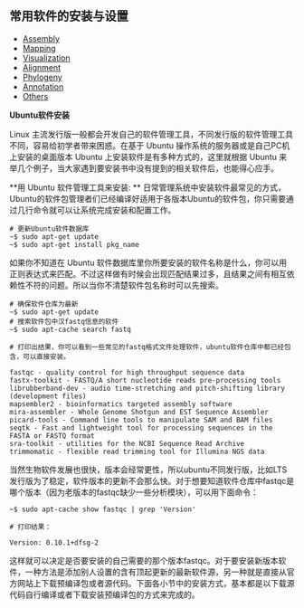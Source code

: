 ## 常用软件的安装与设置

* [Assembly](assembly.md)
* [Mapping](mapping.md)
* [Visualization](visualization.md)
* [Alignment](alignment.md)
* [Phylogeny](phylogeny.md)
* [Annotation](annotation.md)
* [Others](others.md)

**Ubuntu软件安装**

Linux 主流发行版一般都会开发自己的软件管理工具，不同发行版的软件管理工具不同，容易给初学者带来困惑。在基于 Ubuntu 操作系统的服务器或是自己PC机上安装的桌面版本 Ubuntu 上安装软件是有多种方式的，这里就根据 Ubuntu 来举几个例子，当大家遇到要安装书中没有提到的相关软件后，也能得心应手。

**用 Ubuntu 软件管理工具来安装: **
日常管理系统中安装软件最常见的方式，Ubuntu的软件包管理者们已经编译好适用于各版本Ubuntu的软件包，你只需要通过几行命令就可以让系统完成安装和配置工作。
```
# 更新Ubuntu软件数据库
~$ sudo apt-get update
~$ sudo apt-get install pkg_name
```

如果你不知道在 Ubuntu 软件数据库里你所要安装的软件名称是什么，你可以用正则表达式来匹配。不过这样做有时候会出现匹配结果过多，且结果之间有相互依赖性不符的问题。所以当你不清楚软件包名称时可以先搜索。
```
# 确保软件仓库为最新
~$ sudo apt-get update
# 搜索软件包中汉fastq信息的软件
~$ sudo apt-cache search fastq

# 打印出结果，你可以看到一些常见的fastq格式文件处理软件，ubuntu软件仓库中都已经包含，可以直接安装。

fastqc - quality control for high throughput sequence data
fastx-toolkit - FASTQ/A short nucleotide reads pre-processing tools
librubberband-dev - audio time-stretching and pitch-shifting library (development files)
mapsembler2 - bioinformatics targeted assembly software
mira-assembler - Whole Genome Shotgun and EST Sequence Assembler
picard-tools - Command line tools to manipulate SAM and BAM files
seqtk - Fast and lightweight tool for processing sequences in the FASTA or FASTQ format
sra-toolkit - utilities for the NCBI Sequence Read Archive
trimmomatic - flexible read trimming tool for Illumina NGS data
```

当然生物软件发展也很快，版本会经常更性，所以ubuntu不同发行版，比如LTS发行版为了稳定，软件版本的更新不会那么快。对于想要知道软件仓库中fastqc是哪个版本（因为老版本的fastqc缺少一些分析模块），可以用下面命令：
```
~$ sudo apt-cache show fastqc | grep 'Version'

# 打印结果：

Version: 0.10.1+dfsg-2
```

这样就可以决定是否要安装的自己需要的那个版本fastqc。对于要安装新版本软件，一种方法是添加别人设置的含有顶起更新的最新软件源，另一种就是直接从官方网站上下载预编译包或者源代码。下面各小节中的安装方式，基本都是以下载源代码自行编译或者下载安装预编译包的方式来完成的。